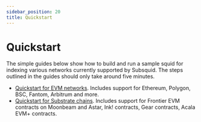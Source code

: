 ```yaml
---
sidebar_position: 20
title: Quickstart
---
```


# Quickstart

The simple guides below show how to build and run a sample squid for indexing various networks currently supported by Subsquid. The steps outlined in the guides should only take around five minutes.

- [Quickstart for EVM networks](./quickstart-ethereum). Includes support for Ethereum, Polygon, BSC, Fantom, Arbitrum and more.
- [Quickstart for Substrate chains](./quickstart-substrate). Includes support for Frontier EVM contracts on Moonbeam and Astar, Ink! contracts, Gear contracts, Acala EVM+ contracts.